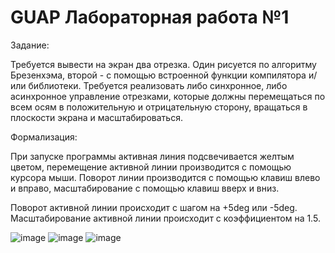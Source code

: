 # GUAP Лабораторная работа №1

Задание:

Требуется вывести на экран два отрезка. Один рисуется по алгоритму Брезенхэма, второй - с помощью встроенной функции компилятора и/или библиотеки. Требуется реализовать либо синхронное, либо асинхронное управление отрезками, которые должны перемещаться по всем осям в положительную и отрицательную сторону, вращаться в плоскости экрана и масштабироваться. 

Формализация:

При запуске программы активная линия подсвечивается желтым цветом, перемещение активной линии производится с помощью курсора мыши. Поворот линии производится с помощью клавиш влево и вправо, масштабирование с помощью клавиш вверх и вниз.

Поворот активной линии происходит с шагом на +5deg или -5deg.
Масштабирование активной линии происходит с коэффициентом на 1.5.

![image](https://user-images.githubusercontent.com/43295090/167476579-c072b22a-7db3-4e7c-83b0-da87fc1e5774.png)
![image](https://user-images.githubusercontent.com/43295090/167476598-0764ec08-9edb-422a-b709-265fdb0fb13c.png)
![image](https://user-images.githubusercontent.com/43295090/167476588-c07a4946-f01e-4df8-a16b-e7bf5355212e.png)


